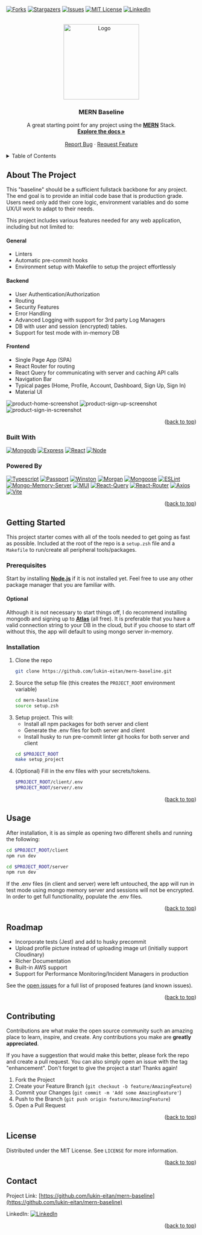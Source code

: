 <a name="readme-top"></a>

[![Forks][forks-shield]][forks-url]
[![Stargazers][stars-shield]][stars-url]
[![Issues][issues-shield]][issues-url]
[![MIT License][license-shield]][license-url]
[![LinkedIn][linkedin-shield]][linkedin-url]

<!-- PROJECT LOGO -->
<br />
<div align="center">
  <a href="https://github.com/lukin-eitan/mern-baseline">
    <img src="assets/mern-baseline-logo.jpg" alt="Logo" width="200" height="200">
  </a>

<h3 align="center">MERN Baseline</h3>

  <p align="center">
    A great starting point for any project using the <a href="https://www.mongodb.com/mern-stack"><strong>MERN</strong></a> Stack.
    <br />
    <a href="https://github.com/lukin-eitan/mern-baseline"><strong>Explore the docs »</strong></a>
    <br />
    <br />
    <a href="https://github.com/lukin-eitan/mern-baseline/issues">Report Bug</a>
    ·
    <a href="https://github.com/lukin-eitan/mern-baseline/issues">Request Feature</a>
  </p>
</div>

<!-- TABLE OF CONTENTS -->
<details>
  <summary>Table of Contents</summary>
  <ol>
    <li>
      <a href="#about-the-project">About The Project</a>
      <ul>
        <li><a href="#built-with">Built With</a></li>
      </ul>
    </li>
    <li>
      <a href="#getting-started">Getting Started</a>
      <ul>
        <li><a href="#prerequisites">Prerequisites</a></li>
        <li><a href="#installation">Installation</a></li>
      </ul>
    </li>
    <li><a href="#usage">Usage</a></li>
    <li><a href="#roadmap">Roadmap</a></li>
    <li><a href="#contributing">Contributing</a></li>
    <li><a href="#license">License</a></li>
    <li><a href="#contact">Contact</a></li>
  </ol>
</details>

<!-- ABOUT THE PROJECT -->

## About The Project

This "baseline" should be a sufficient fullstack backbone for any project. The end goal is to provide an initial code base that is production grade. Users need only add their core logic, environment variables and do some UX/UI work to adapt to their needs.

This project includes various features needed for any web application, including but not limited to:

#### General

- Linters
- Automatic pre-commit hooks
- Environment setup with Makefile to setup the project effortlessly

#### Backend

- User Authentication/Authorization
- Routing
- Security Features
- Error Handling
- Advanced Logging with support for 3rd party Log Managers
- DB with user and session (encrypted) tables.
- Support for test mode with in-memory DB

#### Frontend

- Single Page App (SPA)
- React Router for routing
- React Query for communicating with server and caching API calls
- Navigation Bar
- Typical pages (Home, Profile, Account, Dashboard, Sign Up, Sign In)
- Material UI

![product-home-screenshot]
![product-sign-up-screenshot]
![product-sign-in-screenshot]

<p align="right">(<a href="#readme-top">back to top</a>)</p>

### Built With

[![Mongodb][Mongodb]][Mongodb-url]
[![Express][Express.js]][Express-url]
[![React][React.js]][React-url]
[![Node][Node.js]][Node-url]

### Powered By

[![Typescript][Typescript]][Typescript-url]
[![Passport][Passport.js]][Passport-url]
[![Winston][Winston]][Winston-url]
[![Morgan][Morgan]][Morgan-url]
[![Mongoose][Mongoose]][Mongoose-url]
[![ESLint][ESLint]][ESLint-url]
[![Mongo-Memory-Server][Mongo-Memory-Server]][Mongo-Memory-Server-url]
[![MUI][MUI]][MUI-url]
[![React-Query][React-Query]][React-Query-url]
[![React-Router][React-Router]][React-Router-url]
[![Axios][Axios]][Axios-url]
[![Vite][Vite]][Vite-url]

<p align="right">(<a href="#readme-top">back to top</a>)</p>

<!-- GETTING STARTED -->

## Getting Started

This project starter comes with all of the tools needed to get going as fast as possible. Included at the root of the repo is a `setup.zsh` file and a `Makefile` to run/create all peripheral tools/packages.

### Prerequisites

Start by installing <a href="https://nodejs.org/en/download"><strong>Node.js</strong></a>
if it is not installed yet. Feel free to use any other package manager that you are familiar with.

#### Optional

Although it is not necessary to start things off, I do recommend installing mongodb and signing up to <a href="https://www.mongodb.com/docs/atlas/getting-started/"><strong>Atlas</strong></a> (all free). It is preferable that you have a valid connection string to your DB in the cloud, but if you choose to start off without this, the app will default to using mongo server in-memory.

### Installation

1. Clone the repo
   ```sh
   git clone https://github.com/lukin-eitan/mern-baseline.git
   ```
2. Source the setup file (this creates the `PROJECT_ROOT` environment variable)
   ```sh
   cd mern-baseline
   source setup.zsh
   ```
3. Setup project. This will:
   - Install all npm packages for both server and client
   - Generate the .env files for both server and client
   - Install husky to run pre-commit linter git hooks for both server and client
   ```sh
   cd $PROJECT_ROOT
   make setup_project
   ```
4. (Optional) Fill in the env files with your secrets/tokens.
   ```sh
   $PROJECT_ROOT/client/.env
   $PROJECT_ROOT/server/.env
   ```

<p align="right">(<a href="#readme-top">back to top</a>)</p>

<!-- USAGE EXAMPLES -->

## Usage

After installation, it is as simple as opening two different shells and running the following:

```sh
cd $PROJECT_ROOT/client
npm run dev
```

```sh
cd $PROJECT_ROOT/server
npm run dev
```

If the .env files (in client and server) were left untouched, the app will run in test mode using mongo memory server and sessions will not be encrypted.
In order to get full functionality, populate the .env files.

<p align="right">(<a href="#readme-top">back to top</a>)</p>

<!-- ROADMAP -->

## Roadmap

- Incorporate tests (Jest) and add to husky precommit
- Upload profile picture instead of uploading image url (initially support Cloudinary)
- Richer Documentation
- Built-in AWS support
- Support for Performance Monitoring/Incident Managers in production

See the [open issues](https://github.com/lukin-eitan/mern-baseline/issues) for a full list of proposed features (and known issues).

<p align="right">(<a href="#readme-top">back to top</a>)</p>

<!-- CONTRIBUTING -->

## Contributing

Contributions are what make the open source community such an amazing place to learn, inspire, and create. Any contributions you make are **greatly appreciated**.

If you have a suggestion that would make this better, please fork the repo and create a pull request. You can also simply open an issue with the tag "enhancement".
Don't forget to give the project a star! Thanks again!

1. Fork the Project
2. Create your Feature Branch (`git checkout -b feature/AmazingFeature`)
3. Commit your Changes (`git commit -m 'Add some AmazingFeature'`)
4. Push to the Branch (`git push origin feature/AmazingFeature`)
5. Open a Pull Request

<p align="right">(<a href="#readme-top">back to top</a>)</p>

<!-- LICENSE -->

## License

Distributed under the MIT License. See `LICENSE` for more information.

<p align="right">(<a href="#readme-top">back to top</a>)</p>

<!-- CONTACT -->

## Contact

Project Link: [https://github.com/lukin-eitan/mern-baseline](https://github.com/lukin-eitan/mern-baseline)

LinkedIn: [![LinkedIn][linkedin-shield]][linkedin-url]

<p align="right">(<a href="#readme-top">back to top</a>)</p>

<!-- MARKDOWN LINKS & assets -->
<!-- https://www.markdownguide.org/basic-syntax/#reference-style-links -->

[product-home-screenshot]: assets/mern-baseline-home-screenshot.png
[product-sign-up-screenshot]: assets/mern-baseline-sign-up-screenshot.png
[product-sign-in-screenshot]: assets/mern-baseline-sign-in-screenshot.png
[forks-shield]: https://img.shields.io/github/forks/lukin-eitan/mern-baseline.svg?style=for-the-badge
[forks-url]: https://github.com/lukin-eitan/mern-baseline/network/members
[stars-shield]: https://img.shields.io/github/stars/lukin-eitan/mern-baseline.svg?style=for-the-badge
[stars-url]: https://github.com/lukin-eitan/mern-baseline/stargazers
[issues-shield]: https://img.shields.io/github/issues/lukin-eitan/mern-baseline.svg?style=for-the-badge
[issues-url]: https://github.com/lukin-eitan/mern-baseline/issues
[license-shield]: https://img.shields.io/github/license/lukin-eitan/mern-baseline.svg?style=for-the-badge
[license-url]: https://github.com/lukin-eitan/mern-baseline/blob/main/LICENSE
[linkedin-shield]: https://img.shields.io/badge/-LinkedIn-black.svg?style=for-the-badge&logo=linkedin&colorB=555
[linkedin-url]: https://www.linkedin.com/in/eitan-lukin/

<!-- Primary Stack -->

[React.js]: https://img.shields.io/badge/React-20232A?style=for-the-badge&logo=react&logoColor=61DAFB
[React-url]: https://reactjs.org/
[Node.js]: https://img.shields.io/badge/Node.js-20232A?style=for-the-badge&logo=node.js&logoColor=68a063
[Node-url]: https://nodejs.org/
[Mongodb]: https://img.shields.io/badge/Mongodb-20232A?style=for-the-badge&logo=mongodb&logoColor=4DB33D
[Mongodb-url]: https://www.mongodb.com/
[Express.js]: https://img.shields.io/badge/Express.js-20232A?style=for-the-badge&logo=express&logoColor=000000
[Express-url]: https://expressjs.com/

<!-- Secondary Stack -->

[Passport.js]: https://img.shields.io/badge/Passport.js-20232A?style=for-the-badge&logo=passport
[Passport-url]: https://www.passportjs.org/
[Winston]: https://img.shields.io/badge/Winston-20232A?style=for-the-badge&logo=winston
[Winston-url]: https://www.npmjs.com/package/winston
[Morgan]: https://img.shields.io/badge/Morgan-20232A?style=for-the-badge&logo=morgan
[Morgan-url]: https://www.npmjs.com/package/morgan
[Mongoose]: https://img.shields.io/badge/Mongoose-20232A?style=for-the-badge&logo=mongoose
[Mongoose-url]: https://mongoosejs.com/
[ESLint]: https://img.shields.io/badge/ESLint-20232A?style=for-the-badge&logo=eslint
[ESLint-url]: https://eslint.org/docs/latest/use/getting-started
[Mongo-Memory-Server]: https://img.shields.io/badge/Mongo_Memory_Server-20232A?style=for-the-badge&logo=mongo-memory-server
[Mongo-Memory-Server-url]: https://www.npmjs.com/package/mongodb-memory-server
[Typescript]: https://img.shields.io/badge/Typescript-20232A?style=for-the-badge&logo=typescript
[Typescript-url]: https://www.typescriptlang.org/
[MUI]: https://img.shields.io/badge/MaterialUI-20232A?style=for-the-badge&logo=mui
[MUI-url]: https://mui.com/
[React-Query]: https://img.shields.io/badge/React_Query-20232A?style=for-the-badge&logo=reactquery
[React-Query-url]: https://tanstack.com/query/latest
[React-Router]: https://img.shields.io/badge/React_Router-20232A?style=for-the-badge&logo=reactrouter
[React-Router-url]: https://www.npmjs.com/package/react-router-dom
[Axios]: https://img.shields.io/badge/Axios-20232A?style=for-the-badge&logo=axios
[Axios-url]: https://axios-http.com/
[Vite]: https://img.shields.io/badge/Vite-20232A?style=for-the-badge&logo=vite
[Vite-url]: https://vitejs.dev/
